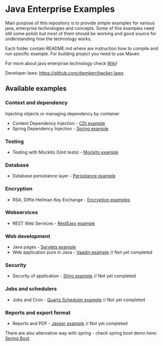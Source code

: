 # Java Enterprise Examples

Main purpose of this repository is to provide simple examples for various java, enterprise technologies and concepts. Some of this examples need still some polish but most of them should be working and good source for understanding how the technology works. 

Each folder contain README.md where are instruction how to compile and run specific example.
For building project you need to use Maven.

For more about java enterprise technology check [Wiki](https://github.com/Pooky/java-examples/wiki/)!

Developer laws: https://github.com/dwmkerr/hacker-laws

## Available examples

### Context and dependency

Injecting objects or managing dependency by container

 * Context Dependency Injection - [CDI example](./cdi-example)
 * Spring Dependency Injection - [Spring example](https://github.com/Pooky/dependency-injection-spring)

### Testing

 * Testing with Mockito (Unit tests) - [Mockito example](https://github.com/Pooky/Mockito)

 ### Database

 * Database persistance layer - [Persistance example](./persistance-example)

 ### Encryption 

 * RSA, Diffie Hellman Key Exchange - [Encryption examples](./encryption-examples)

### Webservices

 * REST Web Services - [RestEasy example](./resteasy-example) 

### Web development

 * Java pages - [Servlets example](./servlet-example)
 * Web application pure in Java - [Vaadin example](./vaadin-example) // Not yet completed

### Security 

 * Security of application - [Shiro example](./shiro-example) // Not yet completed

### Jobs and schedulers

 * Jobs and Cron - [Quartz Scheduler example](./quartz-example) // Not yet completed

### Reports and export format
 * Reports and PDF - [Jasper example](./jasper-example) // Not yet completed


There are also alternative way with spring - check spring boot demo here: [Spring Boot](https://github.com/Pooky/spring-examples)
